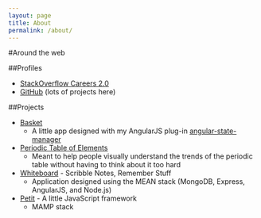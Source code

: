 ```yaml
---
layout: page
title: About
permalink: /about/
---
```


#Around the web

##Profiles
- <a href="http://careers.stackoverflow.com/joshbeam">StackOverflow Careers 2.0</a>
- <a href="https://github.com/joshbeam/">GitHub</a> (lots of projects here)

##Projects
- <a href="http://joshbeam.github.io/Basket">Basket</a>
  - A little app designed with my AngularJS plug-in <a href="http://github.com/joshbeam/angular-state-manager">angular-state-manager</a>
- <a href="http://periodictable.herokuapp.com">Periodic Table of Elements</a>
  - Meant to help people visually understand the trends of the periodic table without having to think about it too hard
- <a href="https://whiteboardapp.herokuapp.com">Whiteboard</a> - Scribble Notes, Remember Stuff
  - Application designed using the MEAN stack (MongoDB, Express, AngularJS, and Node.js)
- <a href="http://www.petitjs.com">Petit</a> - A little JavaScript framework
  - MAMP stack